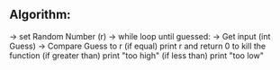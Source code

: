 Algorithm:
--------------------
-> set Random Number (r)
-> while loop until guessed:
    -> Get input (int Guess)
    -> Compare Guess to r
        (if equal) print r and return 0 to kill the function
        (if greater than) print "too high"
        (if less than) print "too low"
